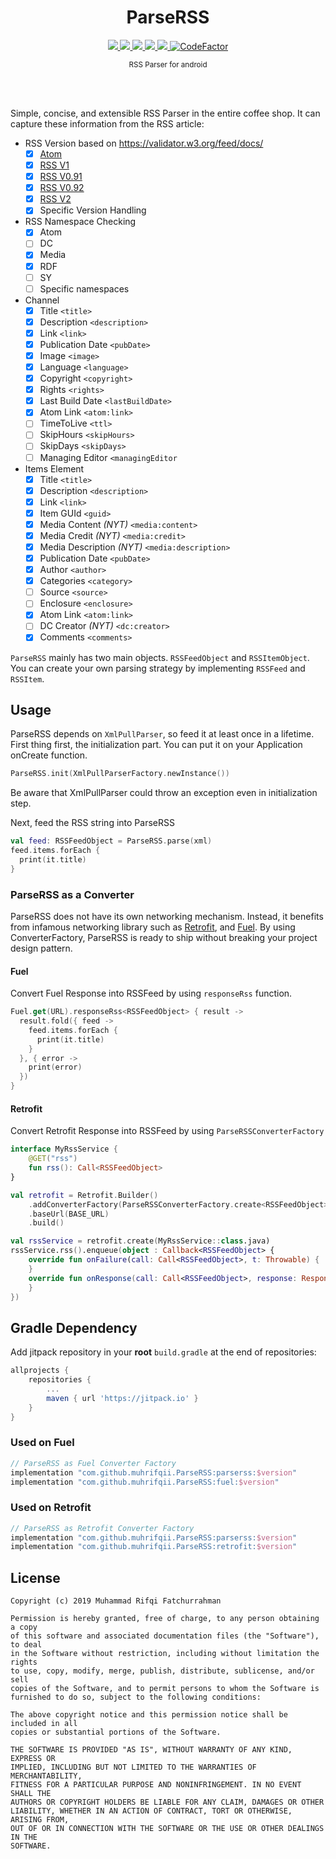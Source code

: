 <h1 align="center">ParseRSS</h1>
<p align="center">
  <a href="https://jitpack.io/#muhrifqii/ParseRSS">
    <img src="https://jitpack.io/v/muhrifqii/ParseRSS.svg" />
  </a>
  <a href="http://kotlinlang.org">
    <img src="https://img.shields.io/badge/kotlin-2.2.20-yellow"/>
  </a>
  <a href="https://github.com/muhrifqii/ParseRSS/actions/workflows/verification.yml">
    <img src="https://github.com/muhrifqii/ParseRSS/actions/workflows/verification.yml/badge.svg" />
  </a>
  <a href="https://github.com/muhrifqii/ParseRSS/blob/master/LICENSE">
    <img src="https://img.shields.io/badge/license-MIT-blue" />
  </a>  
  <a href="https://www.codacy.com/gh/muhrifqii/ParseRSS/dashboard?utm_source=github.com&amp;utm_medium=referral&amp;utm_content=muhrifqii/ParseRSS&amp;utm_campaign=Badge_Grade">
    <img src="https://app.codacy.com/project/badge/Grade/78c8325c65d649719dc627c1e803e647"/>
  </a>
  <a href="https://www.codefactor.io/repository/github/muhrifqii/parserss/overview/master"><img src="https://www.codefactor.io/repository/github/muhrifqii/parserss/badge/master" alt="CodeFactor" /></a>
</p>
<p align="center"><sup>RSS Parser for android</sup></p>
<br/>
<br/>

Simple, concise, and extensible RSS Parser in the entire coffee shop. It can capture these information from the RSS
article:

- RSS Version based on https://validator.w3.org/feed/docs/
  - [x] [Atom](https://xml2rfc.tools.ietf.org/public/rfc/html/rfc4287.html)
  - [x] [RSS V1](https://validator.w3.org/feed/docs/rss1.html#s5.2)
  - [x] [RSS V0.91](https://www.rssboard.org/rss-specification)
  - [x] [RSS V0.92](https://www.rssboard.org/rss-specification)
  - [x] [RSS V2](https://www.rssboard.org/rss-specification)
  - [x] Specific Version Handling
- RSS Namespace Checking
  - [x] Atom
  - [ ] DC
  - [x] Media
  - [x] RDF
  - [ ] SY
  - [ ] Specific namespaces
- Channel
  - [x] Title `<title>`
  - [x] Description `<description>`
  - [x] Link `<link>`
  - [x] Publication Date `<pubDate>`
  - [x] Image `<image>`
  - [x] Language `<language>`
  - [x] Copyright `<copyright>`
  - [x] Rights `<rights>`
  - [x] Last Build Date `<lastBuildDate>`
  - [x] Atom Link `<atom:link>`
  - [ ] TimeToLive `<ttl>`
  - [ ] SkipHours `<skipHours>`
  - [ ] SkipDays `<skipDays>`
  - [ ] Managing Editor `<managingEditor`

- Items Element
  - [x] Title `<title>`
  - [x] Description `<description>`
  - [x] Link `<link>`
  - [x] Item GUId `<guid>`
  - [x] Media Content _(NYT)_ `<media:content>`
  - [x] Media Credit _(NYT)_ `<media:credit>`
  - [x] Media Description _(NYT)_ `<media:description>`
  - [x] Publication Date `<pubDate>`
  - [x] Author `<author>`
  - [x] Categories `<category>`
  - [ ] Source `<source>`
  - [ ] Enclosure `<enclosure>`
  - [x] Atom Link `<atom:link>`
  - [ ] DC Creator _(NYT)_ `<dc:creator>`
  - [x] Comments `<comments>`

`ParseRSS` mainly has two main objects. `RSSFeedObject` and `RSSItemObject`. You can create your own parsing strategy by
implementing `RSSFeed` and `RSSItem`.

## Usage

ParseRSS depends on `XmlPullParser`, so feed it at least once in a lifetime. First thing first, the initialization part.
You can put it on your Application onCreate function.

```kotlin
ParseRSS.init(XmlPullParserFactory.newInstance())
```

Be aware that XmlPullParser could throw an exception even in initialization step.

Next, feed the RSS string into ParseRSS

```kotlin
val feed: RSSFeedObject = ParseRSS.parse(xml)
feed.items.forEach {
  print(it.title)
}
```

### ParseRSS as a Converter

ParseRSS does not have its own networking mechanism. Instead, it benefits from infamous networking library such as
[Retrofit](https://square.github.io/retrofit/), and [Fuel](https://github.com/kittinunf/fuel). By using
ConverterFactory, ParseRSS is ready to ship without breaking your project design pattern.

#### Fuel

Convert Fuel Response into RSSFeed by using `responseRss` function.

```kotlin
Fuel.get(URL).responseRss<RSSFeedObject> { result ->
  result.fold({ feed ->
    feed.items.forEach {
      print(it.title)
    }
  }, { error ->
    print(error)
  })
}
```

#### Retrofit

Convert Retrofit Response into RSSFeed by using `ParseRSSConverterFactory`

```kotlin
interface MyRssService {
    @GET("rss")
    fun rss(): Call<RSSFeedObject>
}
```

```kotlin
val retrofit = Retrofit.Builder()
    .addConverterFactory(ParseRSSConverterFactory.create<RSSFeedObject>())
    .baseUrl(BASE_URL)
    .build()

val rssService = retrofit.create(MyRssService::class.java)
rssService.rss().enqueue(object : Callback<RSSFeedObject> {
    override fun onFailure(call: Call<RSSFeedObject>, t: Throwable) {
    }
    override fun onResponse(call: Call<RSSFeedObject>, response: Response<RSSFeedObject>) {
    }
})
```

## Gradle Dependency

Add jitpack repository in your **root** `build.gradle` at the end of repositories:

```gradle
allprojects {
    repositories {
        ...
        maven { url 'https://jitpack.io' }
    }
}
```

### Used on Fuel

```gradle
// ParseRSS as Fuel Converter Factory
implementation "com.github.muhrifqii.ParseRSS:parserss:$version"
implementation "com.github.muhrifqii.ParseRSS:fuel:$version"
```

### Used on Retrofit

```gradle
// ParseRSS as Retrofit Converter Factory
implementation "com.github.muhrifqii.ParseRSS:parserss:$version"
implementation "com.github.muhrifqii.ParseRSS:retrofit:$version"
```

## License

```text
Copyright (c) 2019 Muhammad Rifqi Fatchurrahman

Permission is hereby granted, free of charge, to any person obtaining a copy
of this software and associated documentation files (the "Software"), to deal
in the Software without restriction, including without limitation the rights
to use, copy, modify, merge, publish, distribute, sublicense, and/or sell
copies of the Software, and to permit persons to whom the Software is
furnished to do so, subject to the following conditions:

The above copyright notice and this permission notice shall be included in all
copies or substantial portions of the Software.

THE SOFTWARE IS PROVIDED "AS IS", WITHOUT WARRANTY OF ANY KIND, EXPRESS OR
IMPLIED, INCLUDING BUT NOT LIMITED TO THE WARRANTIES OF MERCHANTABILITY,
FITNESS FOR A PARTICULAR PURPOSE AND NONINFRINGEMENT. IN NO EVENT SHALL THE
AUTHORS OR COPYRIGHT HOLDERS BE LIABLE FOR ANY CLAIM, DAMAGES OR OTHER
LIABILITY, WHETHER IN AN ACTION OF CONTRACT, TORT OR OTHERWISE, ARISING FROM,
OUT OF OR IN CONNECTION WITH THE SOFTWARE OR THE USE OR OTHER DEALINGS IN THE
SOFTWARE.
```

